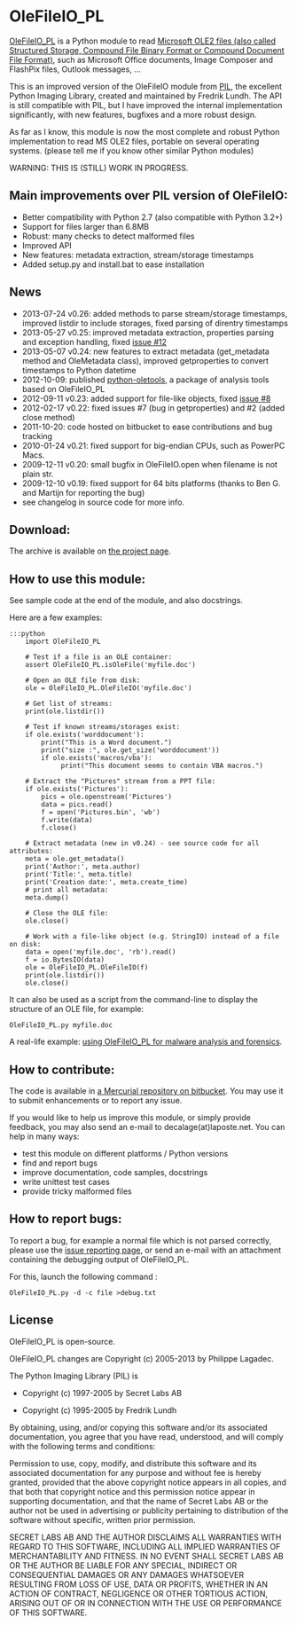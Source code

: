 OleFileIO_PL
============

[OleFileIO_PL](http://www.decalage.info/python/olefileio) is a Python module to read [Microsoft OLE2 files (also called Structured Storage, Compound File Binary Format or Compound Document File Format)](http://en.wikipedia.org/wiki/Compound_File_Binary_Format), such as Microsoft Office documents, Image Composer and FlashPix files, Outlook messages, ... 

This is an improved version of the OleFileIO module from [PIL](http://www.pythonware.com/products/pil/index.htm), the excellent Python Imaging Library, created and maintained by Fredrik Lundh. The API is still compatible with PIL, but I have improved the internal implementation significantly, with new features, bugfixes and a more robust design.

As far as I know, this module is now the most complete and robust Python implementation to read MS OLE2 files, portable on several operating systems. (please tell me if you know other similar Python modules)

WARNING: THIS IS (STILL) WORK IN PROGRESS.

Main improvements over PIL version of OleFileIO:
------------------------------------------------

- Better compatibility with Python 2.7 (also compatible with Python 3.2+)
- Support for files larger than 6.8MB
- Robust: many checks to detect malformed files
- Improved API
- New features: metadata extraction, stream/storage timestamps
- Added setup.py and install.bat to ease installation

News
----

- 2013-07-24 v0.26: added methods to parse stream/storage timestamps, improved listdir to include storages, fixed parsing of direntry timestamps
- 2013-05-27 v0.25: improved metadata extraction, properties parsing and exception handling, fixed [issue #12](https://bitbucket.org/decalage/olefileio_pl/issue/12/error-when-converting-timestamps-in-ole)
- 2013-05-07 v0.24: new features to extract metadata (get\_metadata method and OleMetadata class), improved getproperties to convert timestamps to Python datetime
- 2012-10-09: published [python-oletools](http://www.decalage.info/python/oletools), a package of analysis tools based on OleFileIO_PL
- 2012-09-11 v0.23: added support for file-like objects, fixed [issue #8](https://bitbucket.org/decalage/olefileio_pl/issue/8/bug-with-file-object)
- 2012-02-17 v0.22: fixed issues #7 (bug in getproperties) and #2 (added close method)
- 2011-10-20: code hosted on bitbucket to ease contributions and bug tracking
- 2010-01-24 v0.21: fixed support for big-endian CPUs, such as PowerPC Macs.
- 2009-12-11 v0.20: small bugfix in OleFileIO.open when filename is not plain str.
- 2009-12-10 v0.19: fixed support for 64 bits platforms (thanks to Ben G. and Martijn for reporting the bug)
- see changelog in source code for more info.

Download:
---------

The archive is available on [the project page](https://bitbucket.org/decalage/olefileio_pl/downloads).


How to use this module:
-----------------------

See sample code at the end of the module, and also docstrings.

Here are a few examples:

	:::python
		import OleFileIO_PL
		
		# Test if a file is an OLE container:
		assert OleFileIO_PL.isOleFile('myfile.doc')
		
		# Open an OLE file from disk:
		ole = OleFileIO_PL.OleFileIO('myfile.doc')
		
		# Get list of streams:
		print(ole.listdir())
		
		# Test if known streams/storages exist:
		if ole.exists('worddocument'):
		    print("This is a Word document.")
		    print("size :", ole.get_size('worddocument'))
		    if ole.exists('macros/vba'):
		         print("This document seems to contain VBA macros.")

		# Extract the "Pictures" stream from a PPT file:
		if ole.exists('Pictures'):
		    pics = ole.openstream('Pictures')
		    data = pics.read()
		    f = open('Pictures.bin', 'wb')
		    f.write(data)
		    f.close()

		# Extract metadata (new in v0.24) - see source code for all attributes:
		meta = ole.get_metadata()
		print('Author:', meta.author)
		print('Title:', meta.title)
		print('Creation date:', meta.create_time)
		# print all metadata:
		meta.dump()

		# Close the OLE file:
		ole.close()
		
		# Work with a file-like object (e.g. StringIO) instead of a file on disk:
		data = open('myfile.doc', 'rb').read()
		f = io.BytesIO(data)
		ole = OleFileIO_PL.OleFileIO(f)
		print(ole.listdir())
		ole.close()
		
		
It can also be used as a script from the command-line to display the structure of an OLE file, for example:

	OleFileIO_PL.py myfile.doc

A real-life example: [using OleFileIO_PL for malware analysis and forensics](http://blog.gregback.net/2011/03/using-remnux-for-forensic-puzzle-6/).

How to contribute:
------------------

The code is available in [a Mercurial repository on bitbucket](https://bitbucket.org/decalage/olefileio_pl). You may use it to submit enhancements or to report any issue.

If you would like to help us improve this module, or simply provide feedback, you may also send an e-mail to decalage(at)laposte.net. You can help in many ways:

- test this module on different platforms / Python versions
- find and report bugs
- improve documentation, code samples, docstrings
- write unittest test cases
- provide tricky malformed files

How to report bugs:
-------------------

To report a bug, for example a normal file which is not parsed correctly, please use the [issue reporting page](https://bitbucket.org/decalage/olefileio_pl/issues?status=new&status=open), or send an e-mail with an attachment containing the debugging output of OleFileIO_PL.

For this, launch the following command :

	OleFileIO_PL.py -d -c file >debug.txt 

License
-------

OleFileIO_PL is open-source.

OleFileIO_PL changes are Copyright (c) 2005-2013 by Philippe Lagadec.

The Python Imaging Library (PIL) is

- Copyright (c) 1997-2005 by Secret Labs AB

- Copyright (c) 1995-2005 by Fredrik Lundh

By obtaining, using, and/or copying this software and/or its associated documentation, you agree that you have read, understood, and will comply with the following terms and conditions:

Permission to use, copy, modify, and distribute this software and its associated documentation for any purpose and without fee is hereby granted, provided that the above copyright notice appears in all copies, and that both that copyright notice and this permission notice appear in supporting documentation, and that the name of Secret Labs AB or the author not be used in advertising or publicity pertaining to distribution of the software without specific, written prior permission.

SECRET LABS AB AND THE AUTHOR DISCLAIMS ALL WARRANTIES WITH REGARD TO THIS SOFTWARE, INCLUDING ALL IMPLIED WARRANTIES OF MERCHANTABILITY AND FITNESS. IN NO EVENT SHALL SECRET LABS AB OR THE AUTHOR BE LIABLE FOR ANY SPECIAL, INDIRECT OR CONSEQUENTIAL DAMAGES OR ANY DAMAGES WHATSOEVER RESULTING FROM LOSS OF USE, DATA OR PROFITS, WHETHER IN AN ACTION OF CONTRACT, NEGLIGENCE OR OTHER TORTIOUS ACTION, ARISING OUT OF OR IN CONNECTION WITH THE USE OR PERFORMANCE OF THIS SOFTWARE.
